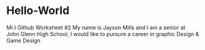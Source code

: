 # Hello-World
Mr.I Github Worksheet #2
My name is Jayson Mills and I am a senior at John Glenn High School, I would like to pursure a career in graphic Design & Game Design
